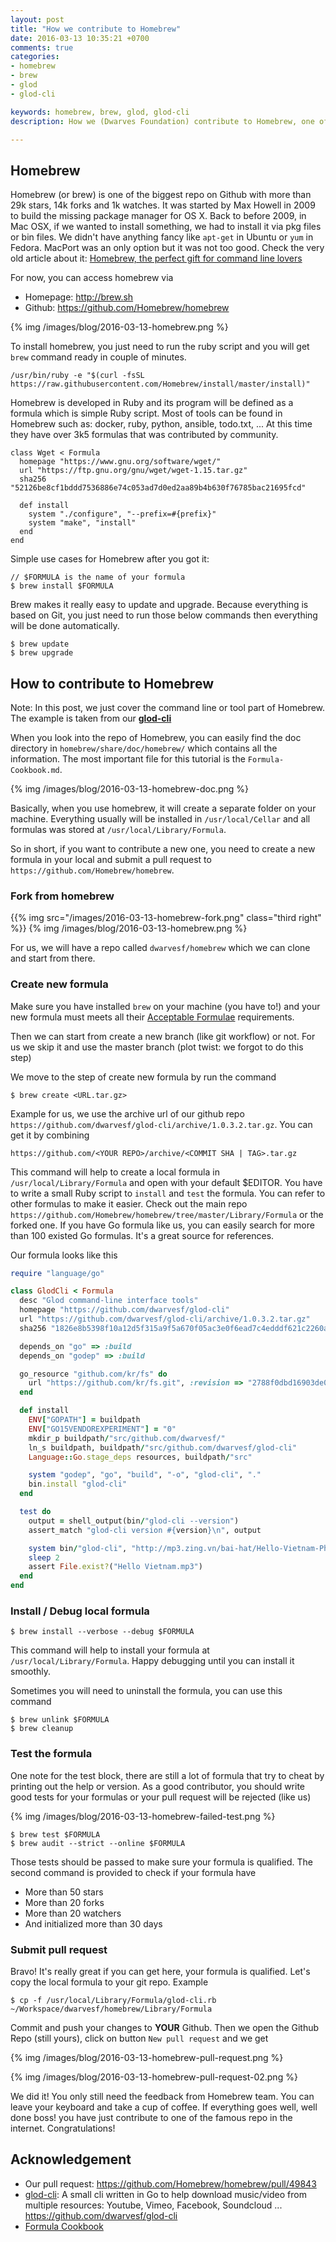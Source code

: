 ```yaml
---
layout: post
title: "How we contribute to Homebrew"
date: 2016-03-13 10:35:21 +0700
comments: true
categories: 
- homebrew
- brew
- glod
- glod-cli

keywords: homebrew, brew, glod, glod-cli
description: How we (Dwarves Foundation) contribute to Homebrew, one of the most famous repo in Github.

---
```


## Homebrew

Homebrew (or brew) is one of the biggest repo on Github with more than 29k stars, 14k forks and 1k watches. It was started by Max Howell in 2009 to build the missing package manager for OS X. Back to before 2009, in Mac OSX, if we wanted to install something, we had to install it via pkg files or bin files. We didn't have anything fancy like `apt-get` in Ubuntu or `yum` in Fedora. MacPort was an only option but it was not too good. Check the very old article about it: [Homebrew, the perfect gift for command line lovers](http://www.engadget.com/2009/12/25/homebrew-the-perfect-gift-for-command-line-lovers/)

For now, you can access homebrew via

- Homepage: http://brew.sh
- Github: https://github.com/Homebrew/homebrew

{% img /images/blog/2016-03-13-homebrew.png %}

To install homebrew, you just need to run the ruby script and you will get `brew` command ready in couple of minutes. 

```
/usr/bin/ruby -e "$(curl -fsSL https://raw.githubusercontent.com/Homebrew/install/master/install)"
```

Homebrew is developed in Ruby and its program will be defined as a formula which is simple Ruby script. Most of tools can be found in Homebrew such as: docker, ruby, python, ansible, todo.txt, ... At this time they have over 3k5 formulas that was contributed by community.

```
class Wget < Formula
  homepage "https://www.gnu.org/software/wget/"
  url "https://ftp.gnu.org/gnu/wget/wget-1.15.tar.gz"
  sha256 "52126be8cf1bddd7536886e74c053ad7d0ed2aa89b4b630f76785bac21695fcd"

  def install
    system "./configure", "--prefix=#{prefix}"
    system "make", "install"
  end
end
```

Simple use cases for Homebrew after you got it:

```
// $FORMULA is the name of your formula
$ brew install $FORMULA
```

Brew makes it really easy to update and upgrade. Because everything is based on Git, you just need to run those below commands then everything will be done automatically.

```
$ brew update
$ brew upgrade
```

## How to contribute to Homebrew

Note: In this post, we just cover the command line or tool part of Homebrew. The example is taken from our [**glod-cli**](https://github.com/dwarvesf/glod-cli)

When you look into the repo of Homebrew, you can easily find the doc directory in `homebrew/share/doc/homebrew/` which contains all the information. The most important file for this tutorial is the `Formula-Cookbook.md`.

{% img /images/blog/2016-03-13-homebrew-doc.png %}

Basically, when you use homebrew, it will create a separate folder on your machine. Everything usually will be installed in `/usr/local/Cellar` and all formulas was stored at `/usr/local/Library/Formula`.

So in short, if you want to contribute a new one, you need to create a new formula in your local and submit a pull request to `https://github.com/Homebrew/homebrew`.

### Fork from homebrew

{{% img src="/images/2016-03-13-homebrew-fork.png" class="third right" %}}
{% img /images/blog/2016-03-13-homebrew.png %}

For us, we will have a repo called `dwarvesf/homebrew` which we can clone and start from there.

### Create new formula

Make sure you have installed `brew` on your machine (you have to!) and your new formula must meets all their [Acceptable Formulae](https://github.com/Homebrew/homebrew/blob/master/share/doc/homebrew/Acceptable-Formulae.md) requirements.

Then we can start from create a new branch (like git workflow) or not. For us we skip it and use the master branch (plot twist: we forgot to do this step)

We move to the step of create new formula by run the command 

```
$ brew create <URL.tar.gz>
```

Example for us, we use the archive url of our github repo `https://github.com/dwarvesf/glod-cli/archive/1.0.3.2.tar.gz`. You can get it by combining 

```
https://github.com/<YOUR REPO>/archive/<COMMIT SHA | TAG>.tar.gz
```

This command will help to create a local formula in `/usr/local/Library/Formula` and open with your default $EDITOR. You have to write a small Ruby script to `install` and `test` the formula. You can refer to other formulas to make it easier. Check out the main repo `https://github.com/Homebrew/homebrew/tree/master/Library/Formula` or the forked one. If you have Go formula like us, you can easily search for more than 100 existed Go formulas. It's a great source for references.

Our formula looks like this

``` ruby
require "language/go"

class GlodCli < Formula
  desc "Glod command-line interface tools"
  homepage "https://github.com/dwarvesf/glod-cli"
  url "https://github.com/dwarvesf/glod-cli/archive/1.0.3.2.tar.gz"
  sha256 "1826e8b5398f10a12d5f315a9f5a670f05ac3e0f6ead7c4edddf621c2260ae6c"

  depends_on "go" => :build
  depends_on "godep" => :build

  go_resource "github.com/kr/fs" do
    url "https://github.com/kr/fs.git", :revision => "2788f0dbd16903de03cb8186e5c7d97b69ad387b"
  end

  def install
    ENV["GOPATH"] = buildpath
    ENV["GO15VENDOREXPERIMENT"] = "0"
    mkdir_p buildpath/"src/github.com/dwarvesf/"
    ln_s buildpath, buildpath/"src/github.com/dwarvesf/glod-cli"
    Language::Go.stage_deps resources, buildpath/"src"

    system "godep", "go", "build", "-o", "glod-cli", "."
    bin.install "glod-cli"
  end

  test do
    output = shell_output(bin/"glod-cli --version")
    assert_match "glod-cli version #{version}\n", output

    system bin/"glod-cli", "http://mp3.zing.vn/bai-hat/Hello-Vietnam-Pham-Quynh-Anh/ZWZ9C8EB.html"
    sleep 2
    assert File.exist?("Hello Vietnam.mp3")
  end
end

```

### Install / Debug local formula

```
$ brew install --verbose --debug $FORMULA
```

This command will help to install your formula at `/usr/local/Library/Formula`. Happy debugging until you can install it smoothly.

Sometimes you will need to uninstall the formula, you can use this command

```
$ brew unlink $FORMULA
$ brew cleanup
```

### Test the formula

One note for the test block, there are still a lot of formula that try to cheat by printing out the help or version. As a good contributor, you should write good tests for your formulas or your pull request will be rejected (like us)

{% img /images/blog/2016-03-13-homebrew-failed-test.png %}

```
$ brew test $FORMULA
$ brew audit --strict --online $FORMULA
```

Those tests should be passed to make sure your formula is qualified. The second command is provided to check if your formula have 

- More than 50 stars
- More than 20 forks
- More than 20 watchers 
- And initialized more than 30 days

### Submit pull request

Bravo! It's really great if you can get here, your formula is qualified. Let's copy the local formula to your git repo. Example

```
$ cp -f /usr/local/Library/Formula/glod-cli.rb ~/Workspace/dwarvesf/homebrew/Library/Formula
```

Commit and push your changes to **YOUR** Github. Then we open the Github Repo (still yours), click on button `New pull request` and we get 

{% img /images/blog/2016-03-13-homebrew-pull-request.png %}

{% img /images/blog/2016-03-13-homebrew-pull-request-02.png %}

We did it! You only still need the feedback from Homebrew team. You can leave your keyboard and take a cup of coffee. If everything goes well, well done boss! you have just contribute to one of the famous repo in the internet. Congratulations!

## Acknowledgement 

- Our pull request: https://github.com/Homebrew/homebrew/pull/49843
- [glod-cli](https://github.com/dwarvesf/glod-cli): A small cli written in Go to help download music/video from multiple resources: Youtube, Vimeo, Facebook, Soundcloud ... https://github.com/dwarvesf/glod-cli
- [Formula Cookbook](https://github.com/Homebrew/homebrew/blob/master/share/doc/homebrew/Formula-Cookbook.md)